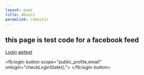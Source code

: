 ```yaml
---
layout: page
title: About2
permalink: /about2/
---
```


## this page is test code for a facebook feed
<script>
  window.fbAsyncInit = function() {
    FB.init({
      appId      : '353075521483775',
      xfbml      : true,
      version    : 'v2.2'
    });
// FB.api('/113124472034820', function(response) {
//   console.log(response);
// });
  };

  (function(d, s, id){
     var js, fjs = d.getElementsByTagName(s)[0];
     if (d.getElementById(id)) {return;}
     js = d.createElement(s); js.id = id;
     js.src = "//connect.facebook.net/en_US/sdk.js";
     fjs.parentNode.insertBefore(js, fjs);
   }(document, 'script', 'facebook-jssdk'));
function apitest(){

  FB.api(
      "/10152301012256776/home",
      function (response) {
    console.log(response);
        if (response && !response.error) {
          /* handle the result */
        }
      }
  );
}
function facebookLogin(){
    FB.login(function(response){
        if (response.authResponse) {
            console.log('Welcome! Fetching your information');
            FB.api('/me', function(response) {
                console.log('Good to see you, ' + response.name + '.');
            });

            console.log(response);
        } else {
            console.log('User cancelled login or did not fully authorize.');
        }
    });
}

</script>

<a href="javascript:facebookLogin();">Login</a>
<a href="javascript:apitest();">apitest</a>

<script>
  // This is called with the results from from FB.getLoginStatus().
  function statusChangeCallback(response) {
    console.log('statusChangeCallback');
    console.log(response);
    // The response object is returned with a status field that lets the
    // app know the current login status of the person.
    // Full docs on the response object can be found in the documentation
    // for FB.getLoginStatus().
    if (response.status === 'connected') {
      // Logged into your app and Facebook.
      testAPI();
    } else if (response.status === 'not_authorized') {
      // The person is logged into Facebook, but not your app.
      document.getElementById('status').innerHTML = 'Please log ' +
        'into this app.';
    } else {
      // The person is not logged into Facebook, so we're not sure if
      // they are logged into this app or not.
      document.getElementById('status').innerHTML = 'Please log ' +
        'into Facebook.';
    }
  }

  // This function is called when someone finishes with the Login
  // Button.  See the onlogin handler attached to it in the sample
  // code below.
  function checkLoginState() {
    FB.getLoginStatus(function(response) {
      statusChangeCallback(response);
    });
  }

  window.fbAsyncInit = function() {
  FB.init({
    appId      : '353075521483775',
    cookie     : true,  // enable cookies to allow the server to access 
                        // the session
    xfbml      : true,  // parse social plugins on this page
    version    : 'v2.2'
  });

  // Now that we've initialized the JavaScript SDK, we call 
  // FB.getLoginStatus().  This function gets the state of the
  // person visiting this page and can return one of three states to
  // the callback you provide.  They can be:
  //
  // 1. Logged into your app ('connected')
  // 2. Logged into Facebook, but not your app ('not_authorized')
  // 3. Not logged into Facebook and can't tell if they are logged into
  //    your app or not.
  //
  // These three cases are handled in the callback function.

  FB.getLoginStatus(function(response) {
    statusChangeCallback(response);
  });

  };

  // Load the SDK asynchronously
  (function(d, s, id) {
    var js, fjs = d.getElementsByTagName(s)[0];
    if (d.getElementById(id)) return;
    js = d.createElement(s); js.id = id;
    js.src = "//connect.facebook.net/en_US/sdk.js";
    fjs.parentNode.insertBefore(js, fjs);
  }(document, 'script', 'facebook-jssdk'));

  // Here we run a very simple test of the Graph API after login is
  // successful.  See statusChangeCallback() for when this call is made.
  function testAPI() {
    console.log('Welcome!  Fetching your information.... ');
    FB.api('/me', function(response) {
      console.log('Successful login for: ' + response.name);
      document.getElementById('status').innerHTML =
        'Thanks for logging in, ' + response.name + '!';
    });
  }
</script>

<!--
  Below we include the Login Button social plugin. This button uses
  the JavaScript SDK to present a graphical Login button that triggers
  the FB.login() function when clicked.
-->

<fb:login-button scope="public_profile,email" onlogin="checkLoginState();">
</fb:login-button>

<div id="status">
</div>
<!-- <div id="fbactivityfeedhtml5">
  <div
    class="fb-activity"
    data-action="{{ action }}"
    data-colorscheme="{{ colorscheme }}"
    data-filter="{{ filter }}"
    data-header="{{ showheader }}"
    data-height="{{ height }}"
    data-linktarget="{{ linktarget }}"
    data-max-age="{{ maxage }}"
    data-recommendations="{{ recommendations }}"
    data-ref="{{ ref }}"
    data-site="{{ site }}"
    data-width="{{ width }}"
  ></div>
</div>
<div
  class="fb-like"
  data-share="true"
  data-width="450"
  data-show-faces="true">
</div> -->

